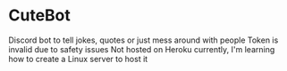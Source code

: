 # CuteBot
Discord bot to tell jokes, quotes or just mess around with people
Token is invalid due to safety issues
Not hosted on Heroku currently, I'm learning how to create a Linux server to host it
